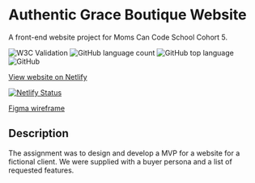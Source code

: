 # Authentic Grace Boutique Website

A front-end website project for Moms Can Code School Cohort 5. 

![W3C Validation](https://img.shields.io/w3c-validation/html?targetUrl=https%3A%2F%2Fauthentic-grace-boutique.netlify.com) ![GitHub language count](https://img.shields.io/github/languages/count/KristiDugan/authentic-grace-boutique) ![GitHub top language](https://img.shields.io/github/languages/top/KristiDugan/authentic-grace-boutique) ![GitHub](https://img.shields.io/github/license/KristiDugan/authentic-grace-boutique)

[View website on Netlify](https://authentic-grace-boutique.netlify.com/) 

[![Netlify Status](https://api.netlify.com/api/v1/badges/9887f201-d1f2-435a-85f9-866f66a2922e/deploy-status)](https://app.netlify.com/sites/authentic-grace-boutique/deploys)

[Figma wireframe](https://www.figma.com/file/yMhHXmHO6tbNS6sXhm27WX/Authentic-Grace?node-id=0%3A1)

## Description

The assignment was to design and develop a MVP for a website for a fictional client. We were supplied with a buyer persona and a list of requested features. 
